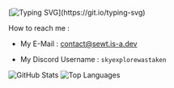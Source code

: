 [![Typing SVG](https://readme-typing-svg.demolab.com?font=JetBrains+Mono&duration=3000&pause=500&color=F7F7F7&background=FFFFFF00&center=true&multiline=true&width=700&height=100&lines=Welcome%2C+I'm+SkyExploreWasTaken%2C;I+do+play+video+games+and+code+websites+on+my+free+time.)](https://git.io/typing-svg)

How to reach me :

* My E-Mail : [contact@sewt.is-a.dev](mailto:contact@sewt.is-a.dev)

* My Discord Username : `skyexplorewastaken`


![GitHub Stats](https://github-readme-stats.vercel.app/api?username=SkyExploreWasTaken&show_icons=true&theme=dark)
![Top Languages](https://github-readme-stats.vercel.app/api/top-langs/?username=SkyExploreWasTaken&layout=compact&theme=dark)
